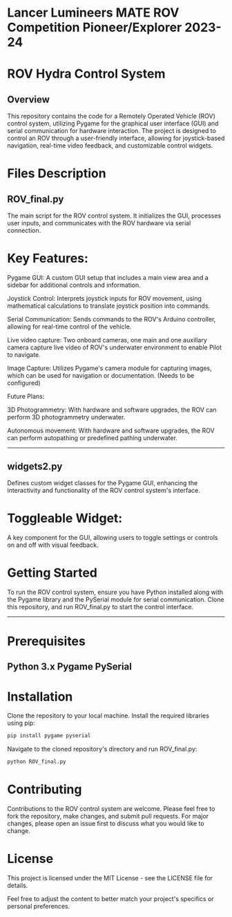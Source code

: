 # Lancer Lumineers MATE ROV Competition Pioneer/Explorer 2023-24

# ROV Hydra Control System 

## Overview
This repository contains the code for a Remotely Operated Vehicle (ROV) control system, utilizing Pygame for the graphical user interface (GUI) and serial communication for hardware interaction. The project is designed to control an ROV through a user-friendly interface, allowing for joystick-based navigation, real-time video feedback, and customizable control widgets.

# Files Description
## ROV_final.py
The main script for the ROV control system. It initializes the GUI, processes user inputs, and communicates with the ROV hardware via serial connection.

# Key Features:
Pygame GUI: A custom GUI setup that includes a main view area and a sidebar for additional controls and information.

Joystick Control: Interprets joystick inputs for ROV movement, using mathematical calculations to translate joystick position into commands.

Serial Communication: Sends commands to the ROV's Arduino controller, allowing for real-time control of the vehicle.

Live video capture: Two onboard cameras, one main and one auxillary camera capture live video of ROV's underwater environment to enable Pilot to navigate.

Image Capture: Utilizes Pygame's camera module for capturing images, which can be used for navigation or documentation. (Needs to be configured)

Future Plans:

3D Photogrammetry: With hardware and software upgrades, the ROV can perform 3D photogrammetry underwater. 

Autonomous movement: With hardware and software upgrades, the ROV can perform autopathing or predefined pathing underwater.

---

## widgets2.py
Defines custom widget classes for the Pygame GUI, enhancing the interactivity and functionality of the ROV control system's interface.

# Toggleable Widget:
A key component for the GUI, allowing users to toggle settings or controls on and off with visual feedback.
# Getting Started
To run the ROV control system, ensure you have Python installed along with the Pygame library and the PySerial module for serial communication. Clone this repository, and run ROV_final.py to start the control interface.

---
# Prerequisites
Python 3.x
Pygame
PySerial
---
# Installation
Clone the repository to your local machine.
Install the required libraries using pip:
```python
pip install pygame pyserial
```
Navigate to the cloned repository's directory and run ROV_final.py: 
```python
python ROV_final.py
```

# Contributing
Contributions to the ROV control system are welcome. Please feel free to fork the repository, make changes, and submit pull requests. For major changes, please open an issue first to discuss what you would like to change.

# License
This project is licensed under the MIT License - see the LICENSE file for details.

Feel free to adjust the content to better match your project's specifics or personal preferences.
